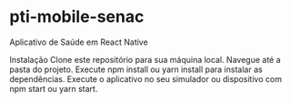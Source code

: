 # pti-mobile-senac
Aplicativo de Saúde em React Native

Instalação
Clone este repositório para sua máquina local.
Navegue até a pasta do projeto.
Execute npm install ou yarn install para instalar as dependências.
Execute o aplicativo no seu simulador ou dispositivo com npm start ou yarn start.

